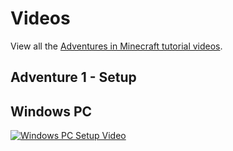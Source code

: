 # Videos

View all the [Adventures in Minecraft tutorial videos](https://www.youtube.com/playlist?list=PLUn7j9lrlkswbiJB9lhpilFDuhsQuJbLO).

## Adventure 1 - Setup

## Windows PC
[![Windows PC Setup Video](https://img.youtube.com/vi/lQB5QLt0gPw/0.jpg)](https://www.youtube.com/watch?v=lQB5QLt0gPw)

